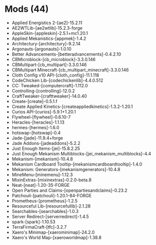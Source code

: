 # Mods (44)
* Applied Energistics 2-\[ae2]-15.2.11
* AE2WTLib-\[ae2wtlib]-15.2.3-forge
* AppleSkin-\[appleskin]-2.5.1+mc1.20.1
* Applied Mekanistics-\[appmek]-1.4.2
* Architectury-\[architectury]-9.2.14
* Argonauts-\[argonauts]-1.0.10
* Better Advancements-\[betteradvancements]-0.4.2.10
* CBMicroblock-\[cb_microblock]-3.3.0.146
* CBMultipart-\[cb_multipart]-3.3.0.146
* CBMultipart Minecraft-\[cb_multipart_minecraft]-3.3.0.146
* Cloth Config v10 API-\[cloth_config]-11.1.118
* CodeChicken Lib-\[codechickenlib]-4.4.0.512
* CC: Tweaked-\[computercraft]-1.112.0
* Controlling-\[controlling]-12.0.2
* CraftTweaker-\[crafttweaker]-14.0.40
* Create-\[create]-0.5.1.f
* Create Applied Kinetics-\[createappliedkinetics]-1.3.2-1.20.1
* Curios API-\[curios]-5.9.1+1.20.1
* Flywheel-\[flywheel]-0.6.10-7
* Heracles-\[heracles]-1.1.13
* hermes-\[hermes]-1.6.0
* hotswap-\[hotswap]-0.4
* Jade-\[jade]-11.9.4+forge
* Jade Addons-\[jadeaddons]-5.2.2
* Just Enough Items-\[jei]-15.8.2.25
* Just Enough Mekanism Multiblocks-\[jei_mekanism_multiblocks]-4.4
* Mekanism-\[mekanism]-10.4.8
* Mekanism Cardboard Tooltip-\[mekanismcardboardtooltip]-1.4.0
* Mekanism: Generators-\[mekanismgenerators]-10.4.8
* MineMenu-\[minemenu]-1.12.3
* MixinExtras-\[mixinextras]-0.2.0-beta.8
* Neat-\[neat]-1.20-35-FORGE
* Open Parties and Claims-\[openpartiesandclaims]-0.23.2
* Patchouli-\[patchouli]-1.20.1-84-FORGE
* Prometheus-\[prometheus]-1.2.5
* Resourceful Lib-\[resourcefullib]-2.1.28
* Searchables-\[searchables]-1.0.3
* Server Redirect-\[serverredirect]-1.4.5
* spark-\[spark]-1.10.53
* TerraFirmaCraft-\[tfc]-3.2.7
* Xaero's Minimap-\[xaerominimap]-24.2.0
* Xaero's World Map-\[xaeroworldmap]-1.38.8
